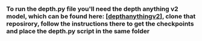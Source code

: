 ### To run the depth.py file you'll need the depth anything v2 model, which can be found here: [[depthanythingv2](https://github.com/DepthAnything/Depth-Anything-V2)], clone that reposirory, follow the instructions there to get the checkpoints and place the depth.py script in the same folder
